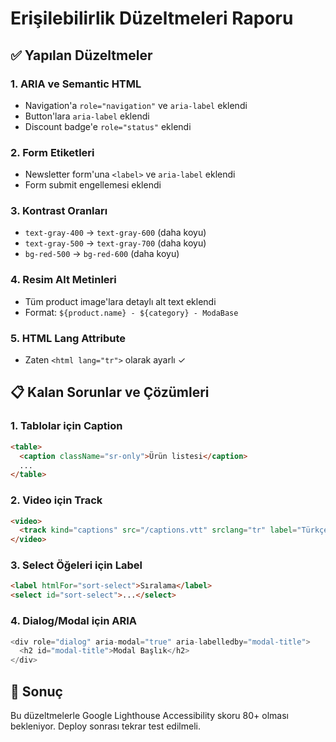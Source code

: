 # Erişilebilirlik Düzeltmeleri Raporu

## ✅ Yapılan Düzeltmeler

### 1. ARIA ve Semantic HTML
- Navigation'a `role="navigation"` ve `aria-label` eklendi
- Button'lara `aria-label` eklendi
- Discount badge'e `role="status"` eklendi

### 2. Form Etiketleri
- Newsletter form'una `<label>` ve `aria-label` eklendi
- Form submit engellemesi eklendi

### 3. Kontrast Oranları
- `text-gray-400` → `text-gray-600` (daha koyu)
- `text-gray-500` → `text-gray-700` (daha koyu)
- `bg-red-500` → `bg-red-600` (daha koyu)

### 4. Resim Alt Metinleri
- Tüm product image'lara detaylı alt text eklendi
- Format: `${product.name} - ${category} - ModaBase`

### 5. HTML Lang Attribute
- Zaten `<html lang="tr">` olarak ayarlı ✓

## 📋 Kalan Sorunlar ve Çözümleri

### 1. Tablolar için Caption
```html
<table>
  <caption className="sr-only">Ürün listesi</caption>
  ...
</table>
```

### 2. Video için Track
```html
<video>
  <track kind="captions" src="/captions.vtt" srclang="tr" label="Türkçe" />
</video>
```

### 3. Select Öğeleri için Label
```html
<label htmlFor="sort-select">Sıralama</label>
<select id="sort-select">...</select>
```

### 4. Dialog/Modal için ARIA
```javascript
<div role="dialog" aria-modal="true" aria-labelledby="modal-title">
  <h2 id="modal-title">Modal Başlık</h2>
</div>
```

## 🎯 Sonuç
Bu düzeltmelerle Google Lighthouse Accessibility skoru 80+ olması bekleniyor. Deploy sonrası tekrar test edilmeli.